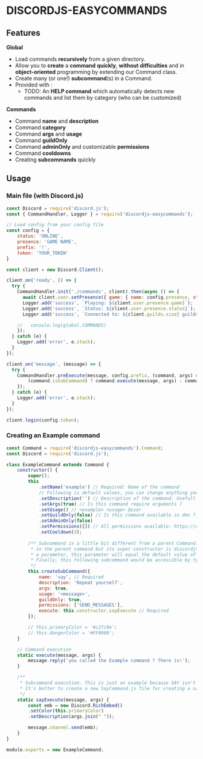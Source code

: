 # DISCORDJS-EASYCOMMANDS

## Features

**Global**
- Load commands **recursively** from a given directory.
- Allow you to **create** a **command** **quickly**, **without difficulties** and in **object-oriented** programming by extending our Command class.
- Create many (or one!) **subcommand**(s) in a Command.
- Provided with :
  - TODO: An **HELP command** which automatically detects new commands and list them by category (who can be customized)

**Commands**

- Command **name** and **description**
- Command **category**
- Command **args** and **usage**
- Command **guildOnly**
- Command **adminOnly** and customizable **permissions**
- Command **cooldowns**
- Creating **subcommands** quickly

## Usage
### Main file (with Discord.js)
```js
const Discord = require('discord.js');
const { CommandHandler, Logger } = require('discordjs-easycommands');

// Load config from your config file
const config = {
    status: 'ONLINE',
    presence: 'GAME NAME',
    prefix: '!',
    token: 'YOUR_TOKEN'
}

const client = new Discord.Client();

client.on('ready', () => {
  try {
    CommandHandler.init('./commands', client).then(async () => {
      await client.user.setPresence({ game: { name: config.presence, status: config.status } });
      Logger.add('success', `Playing: ${client.user.presence.game}`);
      Logger.add('success', `Status: ${client.user.presence.status}`);
      Logger.add('success', `Connected to: ${client.guilds.size} guilds`);

    //   console.log(global.COMMANDS)
    });
  } catch (e) {
    Logger.add('error', e.stack);
  }
});

client.on('message', (message) => {
  try {
    CommandHandler.preExecute(message, config.prefix, (command, args) => {
        (command.isSubCommand) ? command.execute(message, args) : command.constructor.execute(message, args);
    });
  } catch (e) {
    Logger.add('error', e.stack);
  }
});

client.login(config.token);
```

### Creating an Example command
```js
const Command = require('discordjs-easycommands').Command;
const Discord = require('discord.js');

class ExampleCommand extends Command {
    constructor() {
        super();
        this
            .setName('example') // Required: Name of the command
            // Following is default values, you can change anything you'll need
            .setDescription('') // Description of the command. Usefull when using help command
            .setArgs(true) // Is this command require arguments ?
            .setUsage() // <example> <usage> @user
            .setGuildOnly(false) // Is this command available in dms ?
            .setAdminOnly(false)
            .setPermissions([]) // All permissions available: https://discord.js.org/#/docs/main/stable/class/Permissions?scrollTo=s-FLAGS
            .setCooldown(3);
            
        /** Subcommand is a little bit different from a parent Command. He's generated by the parent Command (example, here), you can change everyhing like
         * in the parent command but its super constructor is discordjs-easycommands.Command and not the parent command. So if you don't type anything for
         * a parameter, this parameter will equal the default value of Command. (eg: The cooldown of the following subcommand would be the 3 default value).
         * Finally, this following subcommand would be accessible by typing: {prefix}example say "A simple message to repeats"
         */
        this.createSubCommand({
            name: 'say', // Required
            description: 'Repeat yourself',
            args: true,
            usage: '<message>',
            guildOnly: true,
            permissions: ['SEND_MESSAGES'],
            execute: this.constructor.sayExecute // Required
        });

        // this.primaryColor = '#c27c0e';
        // this.dangerColor = '#FF0000';
    }

    // Command execution
    static execute(message, args) {
        message.reply('you called the Example command ? There is!');
    }

    /**
     * Subcommand execution. This is just an example because SAY isn't a real Subcommand of EXAMPLE. 
     * It's better to create a new SayCommand.js file for creating a say command.
     */
    static sayExecute(message, args) {
        const emb = new Discord.RichEmbed()
        .setColor(this.primaryColor)
        .setDescription(args.join(" "));

        message.channel.send(emb);
    }
}

module.exports = new ExampleCommand;
```
